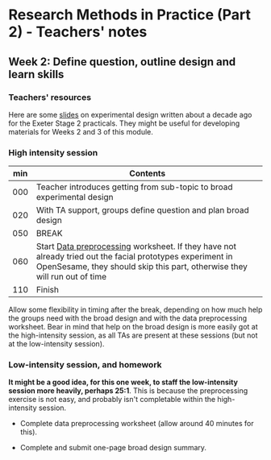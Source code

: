 # Research Methods in Practice (Part 2) - Teachers' notes

## Week 2: Define question, outline design and learn skills

### Teachers' resources

Here are some [slides](expt-design.odp) on experimental design written about a decade ago for the Exeter Stage 2 practicals. They might be useful for developing materials for Weeks 2 and 3 of this module. 


### High intensity session

| min | Contents                                                               |
|-----|------------------------------------------------------------------------|
| 000 | Teacher introduces getting from sub-topic to broad experimental design |
| 020 | With TA support, groups define question and plan broad design          |
| 050 | BREAK                          |
| 060 |  Start [Data preprocessing](https://ajwills72.github.io/rminr/preproc.html) worksheet. If they have not already tried out the facial prototypes experiment in OpenSesame, they should skip this part, otherwise they will run out of time                         |
| 110 | Finish                                                                 |

Allow some flexibility in timing after the break, depending on how much help the groups need with the broad design and with the data preprocessing worksheet. Bear in mind that help on the broad design is more easily got at the high-intensity session, as all TAs are present at these sessions (but not at the low-intensity session). 

### Low-intensity session, and homework

**It might be a good idea, for this one week, to staff the low-intensity session more heavily, perhaps 25:1**. This is because the preprocessing exercise is not easy, and probably isn't completable within the high-intensity session.

- Complete data preprocessing worksheet (allow around 40 minutes for this).

- Complete and submit one-page broad design summary.






